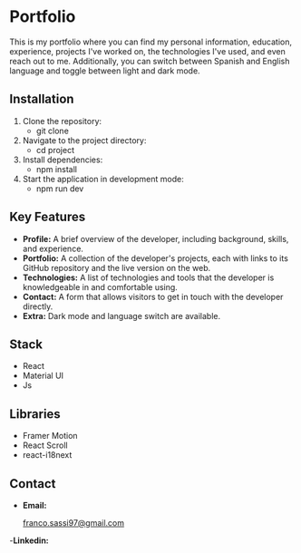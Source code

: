 # Portfolio

This is my portfolio where you can find my personal information, education, experience, projects I've worked on, the technologies I've used, and even reach out to me. Additionally, you can switch between Spanish and English language and toggle between light and dark mode.

## Installation
1. Clone the repository:
   - git clone
2. Navigate to the project directory:
   - cd project
3. Install dependencies:
   - npm install
4. Start the application in development mode:
   - npm run dev
  
## Key Features
- **Profile:**
  A brief overview of the developer, including background, skills, and experience.
- **Portfolio:**
  A collection of the developer's projects, each with links to its GitHub repository and the live version on the web.
- **Technologies:**
  A list of technologies and tools that the developer is knowledgeable in and comfortable using.
- **Contact:**
  A form that allows visitors to get in touch with the developer directly.
- **Extra:**
  Dark mode and language switch are available.


## Stack
- React
- Material UI
- Js

## Libraries
- Framer Motion
- React Scroll
- react-i18next
  
## Contact
- **Email:**

  franco.sassi97@gmail.com

-**Linkedin:**

  [sassifranco]: https://www.linkedin.com/in/sassifranco/
 
